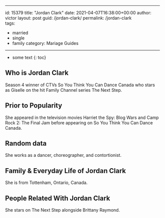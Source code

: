  ---
id: 15379
title: "Jordan Clark"
date: 2021-04-07T16:38:00+00:00
author: victor
layout: post
guid: /jordan-clark/
permalink: /jordan-clark  
tags:
  - married
  - single
  - family
category: Mariage Guides
---

* some text
{: toc}

## Who is Jordan Clark

Season 4 winner of CTVs So You Think You Can Dance Canada who stars as Giselle on the hit Family Channel series The Next Step. 

## Prior to Popularity

She appeared in the television movies Harriet the Spy: Blog Wars and Camp Rock 2: The Final Jam before appearing on So You Think You Can Dance Canada. 

## Random data

She works as a dancer, choreographer, and contortionist.

## Family & Everyday Life of Jordan Clark

She is from Tottenham, Ontario, Canada.

## People Related With Jordan Clark

She stars on The Next Step alongside Brittany Raymond.
 